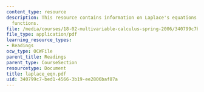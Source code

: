 ```yaml
---
content_type: resource
description: This resource contains information on Laplace's equations and harmonic
  functions.
file: /media/courses/18-02-multivariable-calculus-spring-2006/340799c7bed145663b19ee2806baf87a_laplace_eqn.pdf
file_type: application/pdf
learning_resource_types:
- Readings
ocw_type: OCWFile
parent_title: Readings
parent_type: CourseSection
resourcetype: Document
title: laplace_eqn.pdf
uid: 340799c7-bed1-4566-3b19-ee2806baf87a
---
```

